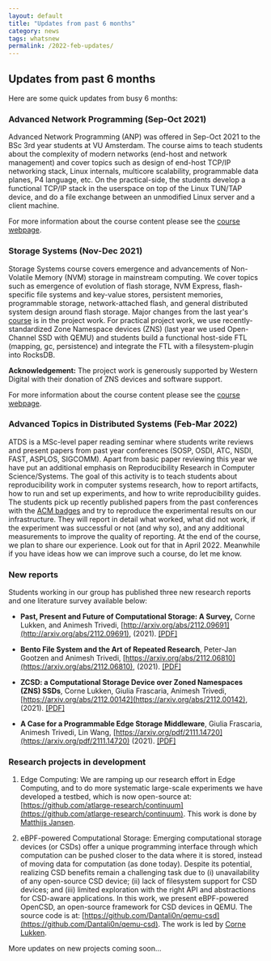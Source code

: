 ```yaml
---
layout: default
title: "Updates from past 6 months"
category: news
tags: whatsnew
permalink: /2022-feb-updates/
---
```


## Updates from past 6 months

Here are some quick updates from busy 6 months: 

### Advanced Network Programming (Sep-Oct 2021) 
Advanced Network Programming (ANP) was offered in Sep-Oct 2021 to the BSc 3rd year students at VU Amsterdam. The course aims to teach students about the complexity of modern networks (end-host and network management) and cover topics such as design of end-host TCP/IP networking stack, Linux internals, multicore scalability, programmable data planes, P4 language, etc. On the practical-side, the students develop a functional TCP/IP stack in the userspace on top of the Linux TUN/TAP device, and do a file exchange between an unmodified Linux server and a client machine. 

For more information about the course content please see the [course webpage](/course-anp/).

### Storage Systems (Nov-Dec 2021) 
Storage Systems course covers emergence and advancements of Non-Volatile Memory (NVM) storage in mainstream computing. We cover topics such as emergence of evolution of flash storage, NVM Express, flash-specific file systems and key-value stores, persistent memories, programmable storage, network-attached flash, and general distributed system design around flash storage. Major changes from the last year's [course](2020-stosys-slides/) is in the project work. For practical project work, we use recently-standardized Zone Namespace devices (ZNS) (last year we used Open-Channel SSD with QEMU) and students build a functional host-side FTL (mapping, gc, persistence) and integrate the FTL with a filesystem-plugin into RocksDB. 

**Acknowledgement:** The project work is generously supported by Western Digital with their donation of ZNS devices and software support. 

For more information about the course content please see the [course webpage](/course-stosys/).

### Advanced Topics in Distributed Systems (Feb-Mar 2022) 
ATDS is a MSc-level paper reading seminar where students write reviews and present papers from past year conferences (SOSP, OSDI, ATC, NSDI, FAST, ASPLOS, SIGCOMM). 
Apart from basic paper reviewing this year we have put an additional emphasis on Reproducibility Research in Computer Science/Systems. The goal of this activity is to teach students about reproducibility work in computer systems research, how to report artifacts, how to run and set up experiments, and how to write reproducibility guides. The students pick up recently published papers from the past conferences with the [ACM badges](https://www.acm.org/publications/policies/artifact-review-and-badging-current) and try to reproduce the experimental results on our infrastructure. They will report in detail what worked, what did not work, if the experiment was successful or not (and why so), and any additional measurements to improve the quality of reporting. At the end of the course, we plan to share our experience. Look out for that in April 2022. Meanwhile if you have ideas how we can improve such a course, do let me know. 

### New reports 
Students working in our group has published three new research reports and one literature survey available below: 
  * **Past, Present and Future of Computational Storage: A Survey,** Corne Lukken, and Animesh Trivedi, [http://arxiv.org/abs/2112.09691](http://arxiv.org/abs/2112.09691), (2021). [[PDF]](https://arxiv.org/pdf/2112.09691.pdf)

  * **Bento File System and the Art of Repeated Research**, Peter-Jan Gootzen and Animesh Trivedi, [https://arxiv.org/abs/2112.06810](https://arxiv.org/abs/2112.06810), (2021). [[PDF]](https://arxiv.org/pdf/2112.06810.pdf)

  * **ZCSD: a Computational Storage Device over Zoned Namespaces (ZNS) SSDs**, Corne Lukken, Giulia Frascaria, Animesh Trivedi, [https://arxiv.org/abs/2112.00142](https://arxiv.org/abs/2112.00142), (2021). [[PDF]](https://arxiv.org/pdf/2112.00142.pdf)
  
  * **A Case for a Programmable Edge Storage Middleware**, Giulia Frascaria, Animesh Trivedi, Lin Wang, [https://arxiv.org/pdf/2111.14720](https://arxiv.org/pdf/2111.14720) (2021). [[PDF]](https://arxiv.org/pdf/2111.14720.pdf)
  

### Research projects in development 

  1. Edge Computing: We are ramping up our research effort in Edge Computing, and to do more systematic large-scale experiments we have developed a testbed, which is now open-source at: [https://github.com/atlarge-research/continuum](https://github.com/atlarge-research/continuum). This work is done by [Matthijs Jansen](https://atlarge-research.com/mjansen/). 

  2. eBPF-powered Computational Storage: Emerging computational storage devices (or CSDs) offer a unique programming interface through which computation can be pushed closer to the data where it is stored, instead of moving data for computation (as done today). Despite its potential, realizing CSD benefits remain a challenging task due to (i) unavailability of any open-source CSD device; (ii) lack of filesystem support for CSD devices; and (iii) limited exploration with the right API and abstractions for CSD-aware applications. In this work, we present eBPF-powered OpenCSD, an open-source framework for CSD devices in QEMU. The source code is at: [https://github.com/Dantali0n/qemu-csd](https://github.com/Dantali0n/qemu-csd). The work is led by [Corne Lukken](https://github.com/Dantali0n).

More updates on new projects coming soon… 
